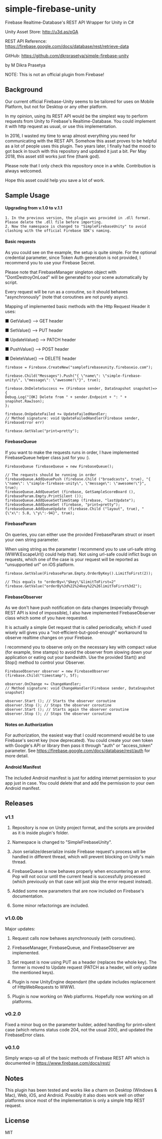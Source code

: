 # simple-firebase-unity
Firebase Realtime-Database's REST API Wrapper for Unity in C#

Unity Asset Store: http://u3d.as/pGA

REST API Reference: https://firebase.google.com/docs/database/rest/retrieve-data

GitHub: https://github.com/dkrprasetya/simple-firebase-unity

by M Dikra Prasetya

NOTE: This is not an official plugin from Firebase!

## Background

Our current official Firebase-Unity seems to be tailored for uses on Mobile Platform, but not for Desktop or any other platform.

In my opinion, using its REST API would be the simplest way to perform requests from Unity to Firebase's Realtime-Database. You could implement it with http request as usual, or use this implementation.

In 2016, I wasted my time to wrap almost everything you need for communicating with the REST API. Somehow this asset proves to be helpful as a lot of people uses this plugin. Two years later, I finally had the mood to got back in touch with this repository and updated it just a bit. Per May 2018, this asset still works just fine (thank god). 

Please note that I only check this repository once in a while. Contribution is always welcomed.

Hope this asset could help you save a lot of work.

## Sample Usage

#### Upgrading from v.1.0 to v.1.1
```
1. In the previous version, the plugin was provided in .dll format. Please delete the .dll file before importing.
2. Now the namespace is changed to "SimpleFirebaseUnity" to avoid clashing with the official Firebase SDK's naming.
```

#### Basic requests
As you could see on the example, the setup is quite simple. For the optional credential parameter, since Token Auth generation is not provided, I recommend you to use your Firebase Secret.

Please note that FirebaseManager singleton object with "DontDestroyOnLoad" will be generated to your scene automatically by script.

Every request will be run as a coroutine, so it should behaves "asynchronously" (note that coroutines are not purely async).

Mapping of implemented basic methods with the Http Request Header it uses:

■ GetValue() --> GET header

■ SetValue() --> PUT header

■ UpdateValue() --> PATCH header

■ PushValue() --> POST header

■ DeleteValue() --> DELETE header



```
firebase = Firebase.CreateNew("samplefirebaseunity.firebaseio.com");

firebase.Child("Messages").Push("{ \"name\": \"simple-firebase-unity\", \"message\": \"awesome!\"}", true);

firebase.OnDeleteSuccess += (Firebase sender, DataSnapshot snapshot)=>{
Debug.Log("[OK] Delete from " + sender.Endpoint + ": " + snapshot.RawJson);
};

firebase.OnUpdateFailed += UpdateFailedHandler;
// Method signature: void UpdateFailedHandler(Firebase sender, FirebaseError err)

firebase.GetValue("print=pretty");
```
#### FirebaseQueue
If you want to make the requests runs in order, I have implemented FirebaseQueue helper class just for you :).

```
FirebaseQueue firebaseQueue = new FirebaseQueue();

// The requests should be running in order
firebaseQueue.AddQueuePush (firebase.Child ("broadcasts", true), "{ \"name\": \"simple-firebase-unity\", \"message\": \"awesome!\"}", true);
firebaseQueue.AddQueueSet (firebase, GetSampleScoreBoard (), FirebaseParam.Empty.PrintSilent ());
firebaseQueue.AddQueueSetTimeStamp (firebase, "lastUpdate");
firebaseQueue.AddQueueGet (firebase, "print=pretty");
firebaseQueue.AddQueueUpdate (firebase.Child ("layout", true), "{\"x\": 5.8, \"y\":-94}", true);
```

#### FirebaseParam
On queries, you can either use the provided FirebaseParam struct or insert your own string parameter.

When using string as the parameter I recommend you to use url-safe string (WWW.EscapeUrl() could help that). Not using url-safe could inflict bugs on requests, which one of the case is your request will be reported as "unsupported url" on iOS platform.

```
firebase.GetValue(FirebaseParam.Empty.OrderByKey().LimitToFirst(2));

// This equals to "orderBy=\"$key\"&limitToFirst=2"
firebase.GetValue("orderBy%3d%22%24key%22%26limitToFirst%3d2");

```
#### FirebaseObserver
As we don't have push notification on data changes (especially through REST API is kind of impossible), I also have implemented FirebaseObserver class which some of you have requested.

It is actually a simple Get request that is called periodically, which if used wisely will gives you a "not-efficient-but-good-enough" workaround to observe realtime changes on your Firebase.

I recommend you to observe only on the necessary key with compact value (for example, time stamps) to avoid the observer from slowing down your application or eating out your bandwidth. Use the provided Start() and Stop() method to control your Observer.

```
FirebaseObserver observer = new FirebaseObserver (firebase.Child("timestamp"), 5f);

observer.OnChange += ChangeHandler;
// Method signature: void ChangeHandler(Firebase sender, DataSnapshot snapshot)

observer.Start (); // Starts the observer coroutine
observer.Stop (); // Stops the observer coroutine
observer.Start (); // Starts again the observer coroutine
observer.Stop (); // Stops the observer coroutine
```
#### Notes on Authorization
For authorization, the easiest way that I could recommend would be to use Firebase's secret key (now deprecated). You could create your own token with Google's API or library then pass it through "auth" or "access_token" parameter. See https://firebase.google.com/docs/database/rest/auth for more detail.

#### Android Manifest
The included Android manifest is just for adding internet permission to your app just in case. You could delete that and add the permission to your own Android manifest.

## Releases

### v1.1
1. Repository is now on Unity project format, and the scripts are provided as it is inside plugin's folder.

2. Namespace is changed to "SimpleFirebaseUnity".

3. Json serialize/deserialize inside Firebase request's process will be handled in different thread, which will prevent blocking on Unity's main thread.

4. FirebaseQueue is now behaves properly when encountering an error. Pop will not occur until the current head is successfully processed (which previously on that case will just skip the error request instead).

5. Added some new parameters that are now included on Firebase's documentation.

6. Some minor refactorings are included.

### v1.0.0b
Major updates:

1. Request calls now behaves asynchronously (with coroutines).

2. FirebaseManager, FirebaseQueue, and FirebaseObserver are implemented.

3. Set request is now using PUT as a header (replaces the whole key).
The former is moved to Update request (PATCH as a header, will only update the mentioned keys).

4. Plugin is now UnityEngine dependant (the update includes replacement of HttpWebRequests to WWW).

5. Plugin is now working on Web platforms. Hopefully now working on all platforms.


### v0.2.0
Fixed a minor bug on the parameter builder, added handling for print=silent case (which returns status code 204, not the usual 200), and updated the FirebaseError class.

### v0.1.0
Simply wraps-up all of the basic methods of Firebase REST API which is documented in https://www.firebase.com/docs/rest/

## Notes
This plugin has been tested and works like a charm on Desktop (Windows & Mac), Web, iOS, and Android. Possibly it also does work well on other platforms since most of the implementation is only a simple http REST request.


## License
MIT


